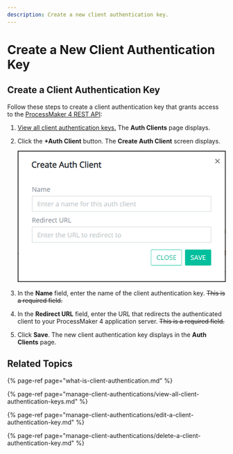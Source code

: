 ```yaml
---
description: Create a new client authentication key.
---
```


# Create a New Client Authentication Key

## Create a Client Authentication Key

Follow these steps to create a client authentication key that grants access to the [ProcessMaker 4 REST API](https://develop-demo.bpm4.qa.processmaker.net/api/documentation):

1. [View all client authentication keys.](manage-client-authentications/view-all-client-authentication-keys.md#view-all-scripts) The **Auth Clients** page displays.
2. Click the **+Auth Client** button. The **Create Auth Client** screen displays.  

   ![](../../.gitbook/assets/create-auth-client-screen-admin.png)

3. In the **Name** field, enter the name of the client authentication key. ~~This is a required field.~~
4. In the **Redirect URL** field, enter the URL that redirects the authenticated client to your ProcessMaker 4 application server. ~~This is a required field.~~
5. Click **Save**. The new client authentication key displays in the **Auth Clients** page.

## Related Topics

{% page-ref page="what-is-client-authentication.md" %}

{% page-ref page="manage-client-authentications/view-all-client-authentication-keys.md" %}

{% page-ref page="manage-client-authentications/edit-a-client-authentication-key.md" %}

{% page-ref page="manage-client-authentications/delete-a-client-authentication-key.md" %}

